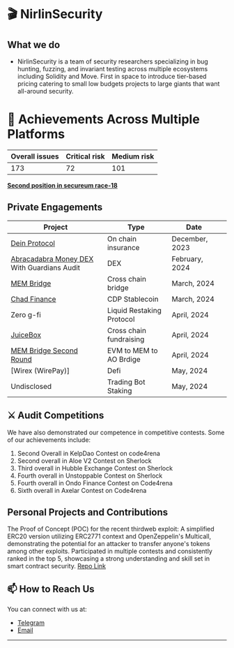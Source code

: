 
<!-- Your Name and Introduction -->
# 🎬 NirlinSecurity

## What we do
- NirlinSecurity is a team of security researchers specializing in bug hunting, fuzzing, and invariant testing across multiple ecosystems including Solidity and Move. First in space to introduce tier-based pricing catering to small low budgets projects to large giants that want all-around security. 

<!-- Profile Picture -->
# 🏅 Achievements Across Multiple Platforms

| Overall issues | Critical risk | Medium risk | 
| ---------------| ----------| ------------| 
| 173             | 72       |   101        |          

**[Second position in secureum race-18](https://discord.com/channels/814328279468474419/927065287172427798/1112616229602070560)**

## Private Engagements

| Project                                             | Type                | Date           |                   |
|-----------------------------------------------------|---------------------|----------------|-------------------------------|
| [Dein Protocol](https://docs.dein.di)               | On chain insurance  | December, 2023 |                      |
| [Abracadabra Money DEX](https://abracadabra.money/) With Guardians Audit | DEX                 | February, 2024 |                          |
| [MEM Bridge](https://www.mem.tech/)                | Cross chain bridge  | March, 2024    |                     |
| [Chad Finance](https://chadfinance.xyz/)            | CDP Stablecoin      | March, 2024    |                    |
| Zero g-fi                                         | Liquid Restaking Protocol    | April, 2024    |                        |
| [JuiceBox](https://juicebox.money/)      | Cross chain fundraising   | April, 2024    |                         |
| [MEM Bridge Second Round](https://mem.tech)      | EVM to MEM to AO Brdige   | April, 2024    |                        |
| [Wirex (WirePay)]     | Defi | May, 2024    |                           |
| Undisclosed    | Trading Bot Staking | May, 2024    |                           |


## ⚔️ Audit Competitions

We have also demonstrated our competence in competitive contests. Some of our achievements include:

1.  Second Overall in KelpDao Contest on code4rena 
2.  Second overall in Aloe V2 Contest on Sherlock 
3.  Third overall in Hubble Exchange Contest on Sherlock 
4.  Fourth overall in Unstoppable Contest on Sherlock
5.  Fourth overall in Ondo Finance Contest on Code4rena 
6.  Sixth overall in Axelar Contest on Code4rena 

## Personal Projects and Contributions

The Proof of Concept (POC) for the recent thirdweb exploit: A simplified ERC20 version utilizing ERC2771 context and OpenZeppelin's Multicall, demonstrating the potential for an attacker to transfer anyone's tokens among other exploits.
Participated in multiple contests and consistently ranked in the top 5, showcasing a strong understanding and skill set in smart contract security. [Repo Link](https://github.com/0xnirlin/Thirdweb-Exploit-POC)


## 📫 How to Reach Us

You can connect with us at:

- [Telegram](https://t.me/nirlinsec)
- [Email](0xnirlin@gmail.com)



<!-- Footer -->
---
<p align="center">
  <!-- Add your other social media links or website here -->
</p>


<!--
**Nabeel-javaid/Nabeel-javaid** is a ✨ _special_ ✨ repository because its `README.md` (this file) appears on your GitHub profile.

Here are some ideas to get you started:

- 🔭 I’m currently working on ...
- 🌱 I’m currently learning ...
- 👯 I’m looking to collaborate on ...
- 🤔 I’m looking for help with ...
- 💬 Ask me about ...
- 📫 How to reach me: ...
- 😄 Pronouns: ...
- ⚡ Fun fact: ...
-->
